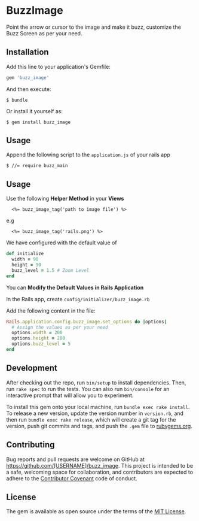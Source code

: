 # BuzzImage
Point the arrow or cursor to the image and make it buzz, customize the Buzz Screen as per your need.

## Installation

Add this line to your application's Gemfile:

```ruby
gem 'buzz_image'
```

And then execute:

    $ bundle

Or install it yourself as:

    $ gem install buzz_image

## Usage

Append the following script to the `application.js` of your rails app

    $ //= require buzz_main

## Usage

Use the following **Helper Method** in your **Views**

```
  <%= buzz_image_tag('path to image file') %>
```

e.g

```
  <%= buzz_image_tag('rails.png') %>
```

We have configured with the default value of

```ruby
def initialize
  width = 90
  height = 90
  buzz_level = 1.5 # Zoom Level
end
```

You can **Modify the Default Values in Rails Application**

In the Rails app, create `config/initializer/buzz_image.rb`

Add the following content in the file:

```ruby
Rails.application.config.buzz_image.set_options do |options|
  # Assign the values as per your need
  options.width = 200
  options.height = 200
  options.buzz_level = 5
end

```
## Development

After checking out the repo, run `bin/setup` to install dependencies. Then, run `rake spec` to run the tests. You can also run `bin/console` for an interactive prompt that will allow you to experiment.

To install this gem onto your local machine, run `bundle exec rake install`. To release a new version, update the version number in `version.rb`, and then run `bundle exec rake release`, which will create a git tag for the version, push git commits and tags, and push the `.gem` file to [rubygems.org](https://rubygems.org).

## Contributing

Bug reports and pull requests are welcome on GitHub at https://github.com/[USERNAME]/buzz_image. This project is intended to be a safe, welcoming space for collaboration, and contributors are expected to adhere to the [Contributor Covenant](http://contributor-covenant.org) code of conduct.


## License

The gem is available as open source under the terms of the [MIT License](http://opensource.org/licenses/MIT).

